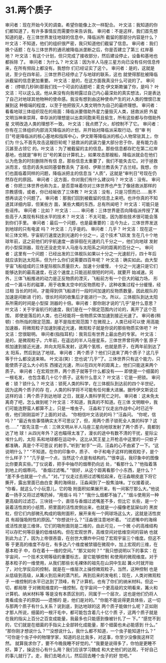 # 31.两个质子

 审问者：现在开始今天的调查。希望你能像上次一样配合。 叶文洁：我知道的你们都知道了，有许多事情反而需要你来告诉我。 审问者：不是这样，我们首先想知道的是，在三体世界发往地球的信息中，降临派所 截留的那部分内容是什么？ 叶文洁：不知道，他们的组织很严密，我只知道他们截留了信息。 审问者：我们换个话题：在与三体世界的通讯被降临派垄断之后，你是否建立了第三 红岸基地？ 叶文洁：有这个计划，但只完成了接收部分，然后建设停止，设备和基地也都拆除 了。 审问者：为什么？ 叶文洁：因为半人马座三星方向已没有任何信息传来，在所有频段上都没有。我想你 们已经证实了这个。 审问者：是的，这就是说，至少在四年前，三体世界已经停止了与地球的联系，这也 就使得那批被降临派截留的信息更加重要。 叶文洁：是的，在这方面我真没什么可说的了。 审问者： \(停顿几秒钟\)那我们找一个可谈的话题吧：麦克·伊文斯欺骗了你，是吗？ 叶文洁：可以这么说。他从来没有向我袒露过自己内心最深处的真实想法，只是表达 了自己对地球其他物种的使命感。我没有想到由这种使命产生的对人类的憎恨已发展到这 种极端的程度，以至于他把毁灭人类文明作为自己的最终理想。 审问者：看看地球三体组织现在的局面：降临派要借助外星力量毁灭人类，拯救派把 外星文明当神来崇拜，幸存派的理想是以出卖同胞来苟且偷生，所有这些都与你借助外星 文明改造人类的理想不一致。 叶文洁：我点燃了火，却控制不了它。 审问者：你有在三体组织内部消灭降临派的计划，并开始对降临派采取行动。但“审 判日”号是降临派的核心基地和指挥中心，伊文斯等降临派的核心人物常驻其上，你们为 什么不首先攻击这艘巨轮呢？拯救派的武装力量大部分忠于你，是有能力击沉甚至占领它 的。叶文洁：为了被截留的主的信息。那些信息都存贮在第二红岸基地，也就是“审判 日”号的某台计算机上，如果攻击那艘船，降临派就会在他们认为危急的时刻删除所有信 息，那些信息太重要了，我们不能失去它。对于拯救派而言，信息的丢失如同基督教丢失 了圣经、伊斯兰教丢失了古兰经。我想，你们也面临着同样的问题，降临派把主的信息当 “人质”，这就是“审判日”号现在仍然存在的原因。 审问者：这方面，你对我们有什么建议吗？ 叶文洁：没有。 审问者：你把三体世界也称为主，是否意味着你对三体世界也产生了像拯救派那样的 宗教感情，或者，你已经皈依了三体教？ 叶文洁：没有，只是习惯而已……我不想再谈这个问题了。 审问者：那我们回到被截留的信息上来吧。也许你真的不知道其详细内容，但某些方 面，某些大概的东西，总有所闻吧？ 叶文洁：可能只是些谣传。 审问者：比如？ 叶文洁：…… 审问者：三体世界是否向降临派传授了某些高于人类现有科技水平的技术？ 叶文洁：不太可能，因为那些技术很可能会落到你们手里。 审问者：最后一个问题，也是最重要的：迄今为止，三体世界发送到地球的只有电波 吗？ 叶文洁：几乎是的。 审问者：几乎？ 叶文洁：现在这一轮三体文明，宇宙航行速度达到光速的十分之一，这个技术飞跃发 生在几十个地球年前，这之前他们的宇航速度一直徘徊在光速的几千分之一，他们向地球 发射的小型探测器，现在还没走完半人马座与太阳系之间的距离的百分之一。 审问者：这里有一个问题：已经出发的三体舰队如果以十分之一光速航行，四十年后 就应该到达太阳系，但为什么你们说需要四百年呢？ 叶文洁：确实如此。由大型宇宙飞船组成的三体星际舰队质量巨大，加速十分缓慢， 十分之一光速只是它们能够达到的最高速度，在这个速度上只能巡航很短的时间，就要开 始减速。另外，三体飞船推进的动力是正反物质的湮灭，飞船前方有一个巨大的磁力场， 形成一个漏斗形的磁罩，用于收集太空中的反物质粒子，这种收集过程十分缓慢，经过相 当长的时间，才能得到供飞船进行一段时间加速的反物质数量，因此舰队的加速是间断进 行的，很长时间的收集后才能进行一次。所以，三体舰队到达太阳系所需的时间是小型探 测器的十倍。审问者：那你刚才说的“几乎”是什么意思？ 叶文洁：关于宇宙航行的速度，我们是在一个限定范围内讨论的，离开了这个范围， 即使是落后的人类，也已经能将一些物质实体加速到接近光速了。 审问者\(稍顿\)：你所指的限定范围，是不是指宏观范围？在微观上，人类已经可以使 用高能加速器，将微观粒子加速到接近光速，微观粒子就是你说的那些物质实体吧？ 叶文洁：您很聪明。 审问者\(指指耳机\)：我背后有世界上最出色的专家。 叶文洁：是的，是微观粒子。六年前，在遥远的半人马座星系，三体世界曾将两个氢 原子核加速到接近光速，并向太阳系发射，这两个氢核，也就是质子，在两年前到达了太 阳系，然后到达了地球。 审问者：两个质子？他们只送来了两个质子？这几乎等于什么都没送来嘛。 叶文洁\(笑\)：您也说“几乎”了。三体世界只有这个能力，只能使质子这么大小的东 西接近光速，所以在四光年的距离上，他们只能送来两个质子。 审问者：在宏观世界，两个质子就等于什么都没有—— 即使是一个细菌的一根毛发， 也包含着几十亿个质子。这有什么意义？ 叶文洁：它是一把锁。 审问者：锁？锁什么？ 叶文洁：锁死人类的科学，在三体舰队到达前的四个半世纪，因为这两个质子的存 在，人类的科学将不可能有任何重大进展。据传伊文斯说过这样的话：两个质子到达地球 之日，就是人类科学死亡之时。 审问者：这未免太离奇了吧，怎么做到呢？叶文洁：不知道，我真的不知道。在三体 文明眼中，我们可能连野蛮人都算不上，只是一堆虫子。 汪淼和丁仪走出作战中心时已近午夜，他们刚刚监听了上面的对话。 “你相信叶文洁说的吗？”汪淼问。 “你呢，信吗？” “最近有些事情确实太不可思议了，但，用两个质子锁死全人类的科学？这也……” “首先注意一点：三体文明从半人马座三星向地球发射了两个质子，竟都到达了地 球！从四光年外？这也瞄得太准了，漫长的途中有数不清的干扰，星际尘埃什么的，太阳 系和地球都在运动中，这比从冥王星上开枪击中这里的一只蚊子都准确，真是个不可思议 的射手。”听到“射手”一词，汪淼的心不由紧了一下。“这说明什么？” “不知道。在你的印象中，质子、 中子和电子这样的微观粒子，是个什么样子？” “几乎是一个点，当然这个点是有结构的。”“很幸运，我印象中的图像比你要真实些。”丁仪说着，把手中抽尽的烟蒂扔向远 处，“看那什么？”他指着落到地上的烟蒂问。 “香烟过滤嘴。” “很好，从这个距离看那个小东西，是什么？” “差不多也就是一个点。” “对。”丁仪走过去把过滤嘴拾起来，在汪淼眼皮底下将它撕开，露出里面已由白变 黄的海绵丝，汪淼闻到了一股焦油味。丁仪接着说， “你看，就这么个小玩意儿，它的吸 附面积如果展开来，有一间客厅那么大。”他说着一扬手又将过滤嘴扔掉，“用烟斗 吗？” “我什么烟都不抽了。” “烟斗使用另一种更高级的过滤芯，三块钱一个，直径与香烟过滤嘴差不多，但比它 长些，是一个装着活性炭的小纸筒，把里面的活性炭倒出来，也就是一小撮像老鼠屎似的 黑炭粒，但它们内部微孔构成的吸附面积，展开来有一个网球场这么大，这就是活性炭具 有超强吸附性的原因。” “你想说什么？”汪淼很注意地听着。 “过滤嘴中的海绵或活性炭是三维体，它们的吸附面则是二维的，由此可见，一个微 小的高维结构可以存贮何等巨量的低维结构。但在宏观世界，高维空间对低维空间的容纳 也就到此为止了，因为上帝很吝啬，在创世大爆炸中只给了宏观宇宙三个维度。但这不等 于更高的维度不存在，有多达八个维度被禁锢在微观中，加上宏观的三维，在基本粒子 中，存在着十一维的空间。” “那又如何？” “我只想说明以下的事实：在宇宙间，一个技术文明等级的重要标志，是它能够控制 和使用的微观维度。对于基本粒子的一维使用，从我们那些长毛裸体的祖先在山洞中生起 篝火时就开始了，对化学反应的控制，就是在一维层次上操控微观粒子。当然，这种控制 也是从低级到高级，从篝火到后来的蒸汽机，再到后来的发电机；现在，人类对微观粒子 一维控制的水平已达到了顶峰，有了计算机，也有了你们的纳米材料。但这一切，都局限 于对微观维度的一维控制，在宇宙间一个更高级的文明看来，篝火和计算机、纳米材料等 等是没有本质区别的，同属于一个层次，这也是他们仍将人类看成虫子的原因——遗憾的 是，他们是对的。” “你能不能说得更具体些，这一切与那两个质子有什么关系？说到底，到达地球的这 两个质子能做什么呢？正如刚才那人所说，细菌的一根汗毛中，都可能包含着几十亿个质 子，这两个质子就是在我的指尖上百分之百变成能量，我最多也只能感到像被针扎了一 下。” “感觉不到的，它们就是在细菌的手指尖上全部转化成能量，那个细菌也未必能感到 什么。” “那你刚才想说什么？”“没想说什么，我什么都不知道，一个虫子能知道什么？” “可你是个虫子中的物理学家，知道的总比我多，对这事，你至少没像我这样茫然。 就算我求你了，要不今晚我睡不好觉的。” “我要是说得多了，你怕是更睡不好。算了，操这份心有什么用？我们应该学习魏成 和大史他们的达观，干好自己的事儿就行了。走，我们去喝点儿，然后回去睡个虫子的好 觉吧。”

